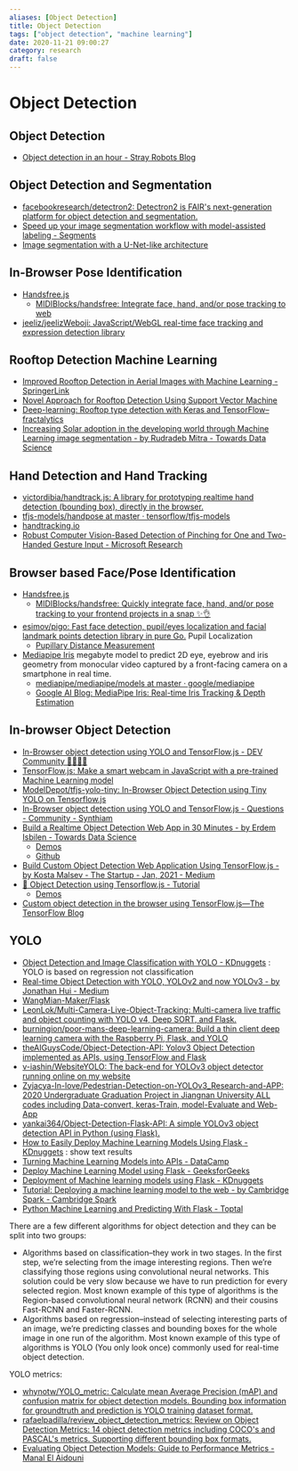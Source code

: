 ```yaml
---
aliases: [Object Detection]
title: Object Detection
tags: ["object detection", "machine learning"]
date: 2020-11-21 09:00:27
category: research
draft: false
---
```


# Object Detection

## Object Detection

- [Object detection in an hour - Stray Robots Blog](https://www.strayrobots.io/blog/object-detection-in-an-hour)

## Object Detection and Segmentation

- [facebookresearch/detectron2: Detectron2 is FAIR's next-generation platform for object detection and segmentation.](https://github.com/facebookresearch/detectron2)
- [Speed up your image segmentation workflow with model-assisted labeling - Segments](https://segments.ai/blog/speed-up-image-segmentation-with-model-assisted-labeling)
- [Image segmentation with a U-Net-like architecture](https://keras.io/examples/vision/oxford_pets_image_segmentation/)

## In-Browser Pose Identification

- [Handsfree.js](https://handsfree.js.org/)
    - [MIDIBlocks/handsfree: Integrate face, hand, and/or pose tracking to web](https://github.com/MIDIBlocks/handsfree)
- [jeeliz/jeelizWeboji: JavaScript/WebGL real-time face tracking and expression detection library](https://github.com/jeeliz/jeelizWeboji)

## Rooftop Detection Machine Learning

- [Improved Rooftop Detection in Aerial Images with Machine Learning - SpringerLink](https://link.springer.com/article/10.1023/A:1025623527461)
- [Novel Approach for Rooftop Detection Using Support Vector Machine](https://www.hindawi.com/journals/isrn/2013/819768/)
- [Deep-learning: Rooftop type detection with Keras and TensorFlow–fractalytics](https://fractalytics.io/rooftop-detection-with-keras-tensorflow)
- [Increasing Solar adoption in the developing world through Machine Learning image segmentation - by Rudradeb Mitra - Towards Data Science](https://towardsdatascience.com/using-image-segmentation-to-identify-rooftops-in-low-resolution-satellite-images-c791975d91cc)

## Hand Detection and Hand Tracking

- [victordibia/handtrack.js: A library for prototyping realtime hand detection (bounding box), directly in the browser.](https://github.com/victordibia/handtrack.js)
- [tfjs-models/handpose at master · tensorflow/tfjs-models](https://github.com/tensorflow/tfjs-models/tree/master/handpose)
- [handtracking.io](https://handtracking.io/)
- [Robust Computer Vision-Based Detection of Pinching for One and Two-Handed Gesture Input - Microsoft Research](https://www.microsoft.com/en-us/research/publication/robust-computer-vision-based-detection-pinching-one-two-handed-gesture-input/)

## Browser based Face/Pose Identification

- [Handsfree.js](https://handsfree.js.org/)
    - [MIDIBlocks/handsfree: Quickly integrate face, hand, and/or pose tracking to your frontend projects in a snap ✨👌](https://github.com/midiblocks/handsfree)
- [esimov/pigo: Fast face detection, pupil/eyes localization and facial landmark points detection library in pure Go.](https://github.com/esimov/pigo) Pupil Localization
    - [Pupillary Distance Measurement](https://www.visionworks.com/pd-measurement)
- [Mediapipe Iris](https://drive.google.com/file/d/1bsWbokp9AklH2ANjCfmjqEzzxO1CNbMu/preview) megabyte model to predict 2D eye, eyebrow and iris geometry from monocular video captured by a front-facing camera on a smartphone in real time.
    - [mediapipe/mediapipe/models at master · google/mediapipe](https://github.com/google/mediapipe/tree/master/mediapipe/models)
    - [Google AI Blog: MediaPipe Iris: Real-time Iris Tracking & Depth Estimation](https://ai.googleblog.com/2020/08/mediapipe-iris-real-time-iris-tracking.html)

## In-browser Object Detection

- [In-Browser object detection using YOLO and TensorFlow.js - DEV Community 👩‍💻👨‍💻](https://dev.to/skalskip/in-browser-object-detection-using-yolo-and-tensorflow-js-4c9h)
- [TensorFlow.js: Make a smart webcam in JavaScript with a pre-trained Machine Learning model](https://codelabs.developers.google.com/codelabs/tensorflowjs-object-detection#0)
- [ModelDepot/tfjs-yolo-tiny: In-Browser Object Detection using Tiny YOLO on Tensorflow.js](https://github.com/ModelDepot/tfjs-yolo-tiny)
- [In-Browser object detection using YOLO and TensorFlow.js - Questions - Community - Synthiam](https://synthiam.com/Community/Questions/In-Browser-object-detection-using-YOLO-and-TensorFlow-js-19178)
- [Build a Realtime Object Detection Web App in 30 Minutes - by Erdem Isbilen - Towards Data Science](https://towardsdatascience.com/build-a-realtime-object-detection-web-app-in-30-minutes-7ad0cb2231fb)
    - [Demos](https://tfjs-objectdetection.firebaseapp.com/)
    - [Github](https://github.com/eisbilen/TFJS-ObjectDetection)
- [Build Custom Object Detection Web Application Using TensorFlow.js - by Kosta Malsev - The Startup - Jan, 2021 - Medium](https://medium.com/swlh/build-custom-object-detection-web-application-using-tensorflow-js-d1664f96a18b)
- [🤖 Object Detection using Tensorflow.js - Tutorial](https://nanonets.com/blog/object-detection-tensorflow-js/)
    - [Demos](https://nanonets.com/object-detection-with-tensorflowjs-demo/)
- [Custom object detection in the browser using TensorFlow.js—The TensorFlow Blog](https://blog.tensorflow.org/2021/01/custom-object-detection-in-browser.html)

## YOLO

- [Object Detection and Image Classification with YOLO - KDnuggets](https://www.kdnuggets.com/2018/09/object-detection-image-classification-yolo.html) : YOLO is based on regression not classification
- [Real-time Object Detection with YOLO, YOLOv2 and now YOLOv3 - by Jonathan Hui - Medium](https://jonathan-hui.medium.com/real-time-object-detection-with-yolo-yolov2-28b1b93e2088)
- [WangMian-Maker/Flask](https://github.com/WangMian-Maker/Flask)
- [LeonLok/Multi-Camera-Live-Object-Tracking: Multi-camera live traffic and object counting with YOLO v4, Deep SORT, and Flask.](https://github.com/LeonLok/Multi-Camera-Live-Object-Tracking)
- [burningion/poor-mans-deep-learning-camera: Build a thin client deep learning camera with the Raspberry Pi, Flask, and YOLO](https://github.com/burningion/poor-mans-deep-learning-camera)
- [theAIGuysCode/Object-Detection-API: Yolov3 Object Detection implemented as APIs, using TensorFlow and Flask](https://github.com/theAIGuysCode/Object-Detection-API)
- [v-iashin/WebsiteYOLO: The back-end for YOLOv3 object detector running online on my website](https://github.com/v-iashin/WebsiteYOLO)
- [Zyjacya-In-love/Pedestrian-Detection-on-YOLOv3_Research-and-APP: 2020 Undergraduate Graduation Project in Jiangnan University ALL codes including Data-convert, keras-Train, model-Evaluate and Web-App](https://github.com/Zyjacya-In-love/Pedestrian-Detection-on-YOLOv3_Research-and-APP)
- [yankai364/Object-Detection-Flask-API: A simple YOLOv3 object detection API in Python (using Flask).](https://github.com/yankai364/Object-Detection-Flask-API)
- [How to Easily Deploy Machine Learning Models Using Flask - KDnuggets](https://www.kdnuggets.com/2019/10/easily-deploy-machine-learning-models-using-flask.html) : show text results
- [Turning Machine Learning Models into APIs - DataCamp](https://www.datacamp.com/community/tutorials/machine-learning-models-api-python)
- [Deploy Machine Learning Model using Flask - GeeksforGeeks](https://www.geeksforgeeks.org/deploy-machine-learning-model-using-flask/)
- [Deployment of Machine learning models using Flask - KDnuggets](https://www.kdnuggets.com/2019/12/excelr-deployment-machine-learning-flask.html)
- [Tutorial: Deploying a machine learning model to the web - by Cambridge Spark - Cambridge Spark](https://blog.cambridgespark.com/deploying-a-machine-learning-model-to-the-web-725688b851c7)
- [Python Machine Learning and Predicting With Flask - Toptal](https://www.toptal.com/python/python-machine-learning-flask-example)

There are a few different algorithms for object detection and they can be split into two groups:  

- Algorithms based on classification–they work in two stages. In the first step, we’re selecting from the image interesting regions. Then we’re classifying those regions using convolutional neural networks. This solution could be very slow because we have to run prediction for every selected region. Most known example of this type of algorithms is the Region-based convolutional neural network (RCNN) and their cousins Fast-RCNN and Faster-RCNN.
- Algorithms based on regression–instead of selecting interesting parts of an image, we’re predicting classes and bounding boxes for the whole image in one run of the algorithm. Most known example of this type of algorithms is YOLO (You only look once) commonly used for real-time object detection.

YOLO metrics:

- [whynotw/YOLO_metric: Calculate mean Average Precision (mAP) and confusion matrix for object detection models. Bounding box information for groundtruth and prediction is YOLO training dataset format.](https://github.com/whynotw/YOLO_metric)
- [rafaelpadilla/review_object_detection_metrics: Review on Object Detection Metrics: 14 object detection metrics including COCO's and PASCAL's metrics. Supporting different bounding box formats.](https://github.com/rafaelpadilla/review_object_detection_metrics)
- [Evaluating Object Detection Models: Guide to Performance Metrics - Manal El Aidouni](https://manalelaidouni.github.io/Evaluating-Object-Detection-Models-Guide-to-Performance-Metrics.html)
